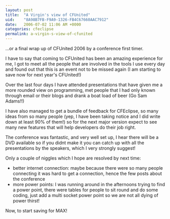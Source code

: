 ```yaml
---
layout: post
title:  "A Virgin's view of CFUnited"
uid:	"8A98B7FB-F9A9-1326-FB4C67660AAC7912"
date:   2006-07-02 11:06 AM +0000
categories: cfeclipse
permalink: a-virgin-s-view-of-cfunited
---
```

...or a final wrap up of CFUnited 2006 by a conference first timer.

I have to say that coming to CFUnited has been an amazing experience for me, I got to meet all the people that are involved in the tools I use every day and found out that this is an event not to be missed again (I am starting to save now for next year's CFUnited!) 

Over the last four days I have attended presentations that have given me a more rounded view on programming, met people that I had only known through email or their blogs and drank a boat load of beer (Go Sam Adams!!)

I have also managed to get a bundle of feedback for CFEclipse, so many ideas from so many people (yep, I have been taking notice and I did write down at least 90% of them!) so for the next major version expect to see many new features that will help developers do their job right.

The conference was fantastic, and very well set up, I hear there will be a DVD available so if you didnt make it you can catch up with all the presentations by the speakers, which I very strongly suggest!

Only a couple of niggles which I hope are resolved by next time:
<ul>
   <li>better internet connection: maybe because there were so many people connecting it was hard to get a connection, hence the few posts about the conference</li>
   <li>more power points: I was running around in the afternoons trying to find a power point, there were tables for people to sit round and do some coding, just add a multi socket power point so we are not all dying of power thirst!
</ul>

Now, to start saving for MAX!